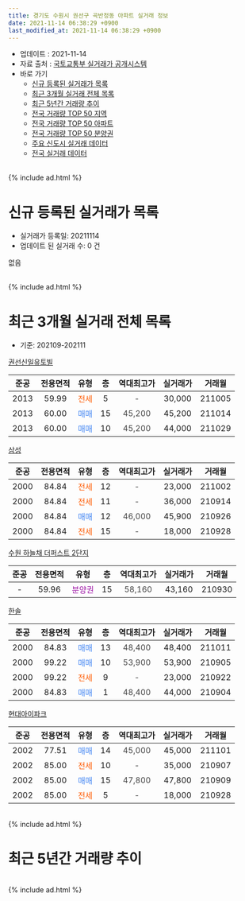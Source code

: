 ```yaml
---
title: 경기도 수원시 권선구 곡반정동 아파트 실거래 정보
date: 2021-11-14 06:38:29 +0900
last_modified_at: 2021-11-14 06:38:29 +0900
---
```


* 업데이트 : 2021-11-14
* 자료 출처 : [국토교통부 실거래가 공개시스템](http://rt.molit.go.kr)
* 바로 가기
    * [신규 등록된 실거래가 목록](#신규-등록된-실거래가-목록)
    * [최근 3개월 실거래 전체 목록](#최근-3개월-실거래-전체-목록)
    * [최근 5년간 거래량 추이](#최근-5년간-거래량-추이)
    * [전국 거래량 TOP 50 지역](https://inasie.github.io/apt-trade-info/최근-3개월-전국에서-가장-거래가-많이-발생한-지역)
    * [전국 거래량 TOP 50 아파트](https://inasie.github.io/apt-trade-info/최근-3개월-전국에서-가장-거래가-많이-발생한-아파트)
    * [전국 거래량 TOP 50 분양권](https://inasie.github.io/apt-trade-info/최근-3개월-전국에서-가장-거래가-많이-발생한-분양권)
    * [주요 신도시 실거래 데이터](https://inasie.github.io/apt-trade-info/주요-신도시)
    * [전국 실거래 데이터](https://inasie.github.io/apt-trade-info/전국)
<br>
{% include ad.html %}
<br>

# 신규 등록된 실거래가 목록
* 실거래가 등록일: 20211114
* 업데이트 된 실거래 수: 0 건

없음

<br>
{% include ad.html %}
<br>

# 최근 3개월 실거래 전체 목록
* 기준: 202109-202111


[권선신일유토빌](https://search.naver.com/search.naver?query=%EA%B2%BD%EA%B8%B0%EB%8F%84+%EC%88%98%EC%9B%90%EC%8B%9C+%EA%B6%8C%EC%84%A0%EA%B5%AC+%EA%B3%A1%EB%B0%98%EC%A0%95%EB%8F%99+%EA%B6%8C%EC%84%A0%EC%8B%A0%EC%9D%BC%EC%9C%A0%ED%86%A0%EB%B9%8C)

|준공|전용면적|유형|층|역대최고가|실거래가|거래월|
|:---:|:---:|:---:|:---:|:---:|:---:|:---:|
|2013|59.99|<span style="color:#ff5a00">전세</span>|5|<span style="color:#444444">-</span>|30,000|211005|
|2013|60.00|<span style="color:#4285f3">매매</span>|15|<span style="color:#444444">45,200</span>|45,200|211014|
|2013|60.00|<span style="color:#4285f3">매매</span>|10|<span style="color:#444444">45,200</span>|44,000|211029|

[삼성](https://search.naver.com/search.naver?query=%EA%B2%BD%EA%B8%B0%EB%8F%84+%EC%88%98%EC%9B%90%EC%8B%9C+%EA%B6%8C%EC%84%A0%EA%B5%AC+%EA%B3%A1%EB%B0%98%EC%A0%95%EB%8F%99+%EC%82%BC%EC%84%B1)

|준공|전용면적|유형|층|역대최고가|실거래가|거래월|
|:---:|:---:|:---:|:---:|:---:|:---:|:---:|
|2000|84.84|<span style="color:#ff5a00">전세</span>|12|<span style="color:#444444">-</span>|23,000|211002|
|2000|84.84|<span style="color:#ff5a00">전세</span>|11|<span style="color:#444444">-</span>|36,000|210914|
|2000|84.84|<span style="color:#4285f3">매매</span>|12|<span style="color:#444444">46,000</span>|45,900|210926|
|2000|84.84|<span style="color:#ff5a00">전세</span>|15|<span style="color:#444444">-</span>|18,000|210928|

[수원 하늘채 더퍼스트 2단지](https://search.naver.com/search.naver?query=%EA%B2%BD%EA%B8%B0%EB%8F%84+%EC%88%98%EC%9B%90%EC%8B%9C+%EA%B6%8C%EC%84%A0%EA%B5%AC+%EA%B3%A1%EB%B0%98%EC%A0%95%EB%8F%99+%EC%88%98%EC%9B%90+%ED%95%98%EB%8A%98%EC%B1%84+%EB%8D%94%ED%8D%BC%EC%8A%A4%ED%8A%B8+2%EB%8B%A8%EC%A7%80)

|준공|전용면적|유형|층|역대최고가|실거래가|거래월|
|:---:|:---:|:---:|:---:|:---:|:---:|:---:|
|-|59.96|<span style="color:#9C11A5">분양권</span>|15|<span style="color:#444444">58,160</span>|43,160|210930|

[한솔](https://search.naver.com/search.naver?query=%EA%B2%BD%EA%B8%B0%EB%8F%84+%EC%88%98%EC%9B%90%EC%8B%9C+%EA%B6%8C%EC%84%A0%EA%B5%AC+%EA%B3%A1%EB%B0%98%EC%A0%95%EB%8F%99+%ED%95%9C%EC%86%94)

|준공|전용면적|유형|층|역대최고가|실거래가|거래월|
|:---:|:---:|:---:|:---:|:---:|:---:|:---:|
|2000|84.83|<span style="color:#4285f3">매매</span>|13|<span style="color:#444444">48,400</span>|48,400|211011|
|2000|99.22|<span style="color:#4285f3">매매</span>|10|<span style="color:#444444">53,900</span>|53,900|210905|
|2000|99.22|<span style="color:#ff5a00">전세</span>|9|<span style="color:#444444">-</span>|23,000|210922|
|2000|84.83|<span style="color:#4285f3">매매</span>|1|<span style="color:#444444">48,400</span>|44,000|210904|

[현대아이파크](https://search.naver.com/search.naver?query=%EA%B2%BD%EA%B8%B0%EB%8F%84+%EC%88%98%EC%9B%90%EC%8B%9C+%EA%B6%8C%EC%84%A0%EA%B5%AC+%EA%B3%A1%EB%B0%98%EC%A0%95%EB%8F%99+%ED%98%84%EB%8C%80%EC%95%84%EC%9D%B4%ED%8C%8C%ED%81%AC)

|준공|전용면적|유형|층|역대최고가|실거래가|거래월|
|:---:|:---:|:---:|:---:|:---:|:---:|:---:|
|2002|77.51|<span style="color:#4285f3">매매</span>|14|<span style="color:#444444">45,000</span>|45,000|211101|
|2002|85.00|<span style="color:#ff5a00">전세</span>|10|<span style="color:#444444">-</span>|35,000|210907|
|2002|85.00|<span style="color:#4285f3">매매</span>|15|<span style="color:#444444">47,800</span>|47,800|210909|
|2002|85.00|<span style="color:#ff5a00">전세</span>|5|<span style="color:#444444">-</span>|18,000|210928|


<br>
{% include ad.html %}
<br>

# 최근 5년간 거래량 추이


<div style="width:100%;">
    <canvas id="deal_progress" height="200"></canvas>
</div>

<script>
new Chart(document.getElementById("deal_progress"), {
    type: 'line',
    data: {
        labels: ['201611','201612','201701','201702','201703','201704','201705','201706','201707','201708','201709','201710','201711','201712','201801','201802','201803','201804','201805','201806','201807','201808','201809','201810','201811','201812','201901','201902','201903','201904','201905','201906','201907','201908','201909','201910','201911','201912','202001','202002','202003','202004','202005','202006','202007','202008','202009','202010','202011','202012','202101','202102','202103','202104','202105','202106','202107','202108','202109','202110','202111'],
        datasets: [{
            label: '매매',
            pointRadius: 1,
            data: [9, 2, 6, 8, 8, 21, 7, 12, 10, 6, 5, 14, 7, 9, 9, 10, 8, 12, 7, 4, 3, 6, 4, 7, 9, 4, 7, 3, 10, 3, 5, 6, 3, 8, 9, 13, 12, 45, 76, 144, 12, 16, 23, 104, 40, 28, 18, 30, 47, 53, 24, 23, 13, 26, 20, 14, 6, 12, 5, 3, 1],
            borderColor: "rgba(255, 201, 14, 1)",
            backgroundColor: "rgba(255, 201, 14, 0.5)",
            fill: false,
            lineTension: 0
        },{
            label: '전월세',
            pointRadius: 1,
            data: [5, 2, 6, 8, 12, 4, 11, 8, 4, 6, 4, 4, 4, 3, 7, 10, 8, 5, 4, 4, 4, 7, 3, 4, 5, 2, 10, 4, 4, 6, 8, 6, 6, 7, 2, 10, 6, 6, 9, 11, 9, 4, 8, 5, 6, 5, 5, 7, 7, 4, 10, 5, 5, 12, 20, 5, 5, 4, 5, 2, 0],
            borderColor: "rgba(0, 141, 185, 1)",
            backgroundColor: "rgba(0, 141, 185, 0.5)",
            fill: false,
            lineTension: 0
        }
        ]
    },
    options: {
        responsive: true,
        title: {
            display: false
        },
        tooltips: {
            mode: 'index',
            intersect: false
        },
        hover: {
            mode: 'nearest',
            intersect: true
        },
        scales: {
            xAxes: [{
                display: true,
                scaleLabel: {
                    display: true,
                    labelString: '년/월'
                }
            }],
            yAxes: [{
                display: true,
                ticks: {
                    suggestedMin: 0,
                },
                scaleLabel: {
                    display: true,
                    labelString: '실거래 수'
                }
            }]
        }
    }
});

</script>


<br>
{% include ad.html %}
<br>

